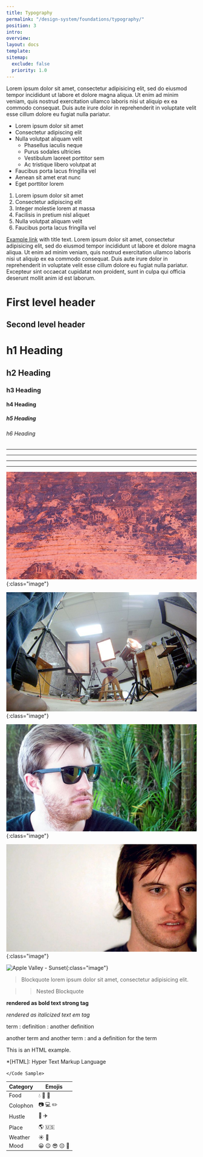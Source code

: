 ```yaml
---
title: Typography
permalink: "/design-system/foundations/typography/"
position: 3
intro:
overview:
layout: docs
template:
sitemap:
  exclude: false
  priority: 1.0
---
```


Lorem ipsum dolor sit amet, consectetur adipisicing elit, sed do eiusmod tempor incididunt ut labore et dolore magna aliqua. Ut enim ad minim veniam, quis nostrud exercitation ullamco laboris nisi ut aliquip ex ea commodo consequat. Duis aute irure dolor in reprehenderit in voluptate velit esse cillum dolore eu fugiat nulla pariatur.

+ Lorem ipsum dolor sit amet
+ Consectetur adipiscing elit
+ Nulla volutpat aliquam velit
  - Phasellus iaculis neque
  - Purus sodales ultricies
  - Vestibulum laoreet porttitor sem
  - Ac tristique libero volutpat at
+ Faucibus porta lacus fringilla vel
+ Aenean sit amet erat nunc
+ Eget porttitor lorem

1. Lorem ipsum dolor sit amet
2. Consectetur adipiscing elit
3. Integer molestie lorem at massa
4. Facilisis in pretium nisl aliquet
5. Nulla volutpat aliquam velit
6. Faucibus porta lacus fringilla vel

[Example link](https://bryancolosky.com/ "Website & Portfolio of Bryan Colosky") with title text. Lorem ipsum dolor sit amet, consectetur adipisicing elit, sed do eiusmod tempor incididunt ut labore et dolore magna aliqua. Ut enim ad minim veniam, quis nostrud exercitation ullamco laboris nisi ut aliquip ex ea commodo consequat. Duis aute irure dolor in reprehenderit in voluptate velit esse cillum dolore eu fugiat nulla pariatur. Excepteur sint occaecat cupidatat non proident, sunt in culpa qui officia deserunt mollit anim id est laborum.


First level header
==================

Second level header
-------------------

# h1 Heading

## h2 Heading

### h3 Heading

#### h4 Heading

##### h5 Heading

###### h6 Heading

* * *

---

_  _  _  _

---------------

![image-title-here](/dist/images/contact-default.jpg){:class="image"}

![image-title-here](/dist/images/poster-default.jpg){:class="image"}

![image-title-here](/dist/images/profile-default.jpg){:class="image"}

![Bryan Colosky - Self Portrait](/dist/images/portrait-default.jpg){:class="image"}

![Apple Valley - Sunset ](https://source.unsplash.com/-yghAF5_OrQ/){:class="image"}

> Blockquote lorem ipsum dolor sit amet, consectetur adipisicing elit.

>> Nested Blockquote

**rendered as bold text strong tag**

_rendered as italicized text em tag_

term
: definition
: another definition

another term
and another term
: and a definition for the term

This is an HTML
example.

*[HTML]: Hyper Text Markup Language

```
</Code Sample>
```

| Category | Emojis |
| ------ | ----------- |
| Food | 💧 🌯 🍺 |
| Colophon | 📷 💻 ✏️ |
| Hustle | 🚖 ✈️ |
| Place | 🌎 🇺🇸 |
| Weather | ☀️ 🌴 |
| Mood | 😀 😉 😎 😔 🤯 |
